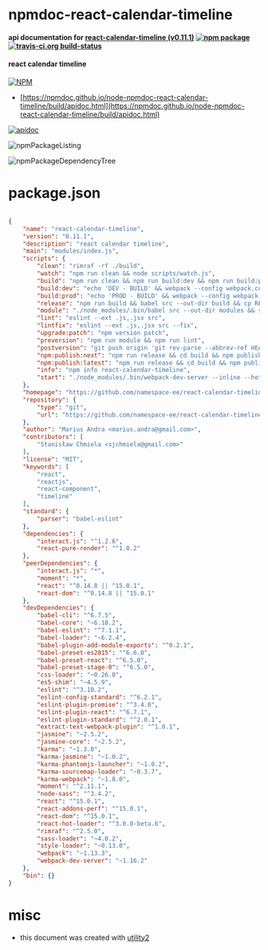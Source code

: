 # npmdoc-react-calendar-timeline

#### api documentation for  [react-calendar-timeline (v0.11.1)](https://github.com/namespace-ee/react-calendar-timeline)  [![npm package](https://img.shields.io/npm/v/npmdoc-react-calendar-timeline.svg?style=flat-square)](https://www.npmjs.org/package/npmdoc-react-calendar-timeline) [![travis-ci.org build-status](https://api.travis-ci.org/npmdoc/node-npmdoc-react-calendar-timeline.svg)](https://travis-ci.org/npmdoc/node-npmdoc-react-calendar-timeline)

#### react calendar timeline

[![NPM](https://nodei.co/npm/react-calendar-timeline.png?downloads=true&downloadRank=true&stars=true)](https://www.npmjs.com/package/react-calendar-timeline)

- [https://npmdoc.github.io/node-npmdoc-react-calendar-timeline/build/apidoc.html](https://npmdoc.github.io/node-npmdoc-react-calendar-timeline/build/apidoc.html)

[![apidoc](https://npmdoc.github.io/node-npmdoc-react-calendar-timeline/build/screenCapture.buildCi.browser.%252Ftmp%252Fbuild%252Fapidoc.html.png)](https://npmdoc.github.io/node-npmdoc-react-calendar-timeline/build/apidoc.html)

![npmPackageListing](https://npmdoc.github.io/node-npmdoc-react-calendar-timeline/build/screenCapture.npmPackageListing.svg)

![npmPackageDependencyTree](https://npmdoc.github.io/node-npmdoc-react-calendar-timeline/build/screenCapture.npmPackageDependencyTree.svg)



# package.json

```json

{
    "name": "react-calendar-timeline",
    "version": "0.11.1",
    "description": "react calendar timeline",
    "main": "modules/index.js",
    "scripts": {
        "clean": "rimraf -rf ./build",
        "watch": "npm run clean && node scripts/watch.js",
        "build": "npm run clean && npm run build:dev && npm run build:prod",
        "build:dev": "echo 'DEV - BUILD' && webpack --config webpack.config.js",
        "build:prod": "echo 'PROD - BUILD' && webpack --config webpack.config.prod.js",
        "release": "npm run build && babel src --out-dir build && cp README.md build/ && node scripts/release.js",
        "module": "./node_modules/.bin/babel src --out-dir modules && sass src/lib/Timeline.scss:modules/lib/Timeline.css && sed -i '.bak' 's/Timeline\\.scss/Timeline\\.css/g' modules/lib/Timeline.js && rm modules/lib/Timeline.js.bak",
        "lint": "eslint --ext .js,.jsx src",
        "lintfix": "eslint --ext .js,.jsx src --fix",
        "upgrade:patch": "npm version patch",
        "preversion": "npm run module && npm run lint",
        "postversion": "git push origin 'git rev-parse --abbrev-ref HEAD' && git push origin 'git describe'",
        "npm:publish:next": "npm run release && cd build && npm publish --tag next",
        "npm:publish:latest": "npm run release && cd build && npm publish",
        "info": "npm info react-calendar-timeline",
        "start": "./node_modules/.bin/webpack-dev-server --inline --hot --host 0.0.0.0"
    },
    "homepage": "https://github.com/namespace-ee/react-calendar-timeline",
    "repository": {
        "type": "git",
        "url": "https://github.com/namespace-ee/react-calendar-timeline.git"
    },
    "author": "Marius Andra <marius.andra@gmail.com>",
    "contributors": [
        "Stanisław Chmiela <sjchmiela@gmail.com>"
    ],
    "license": "MIT",
    "keywords": [
        "react",
        "reactjs",
        "react-component",
        "timeline"
    ],
    "standard": {
        "parser": "babel-eslint"
    },
    "dependencies": {
        "interact.js": "^1.2.6",
        "react-pure-render": "^1.0.2"
    },
    "peerDependencies": {
        "interact.js": "*",
        "moment": "*",
        "react": "^0.14.8 || ^15.0.1",
        "react-dom": "^0.14.8 || ^15.0.1"
    },
    "devDependencies": {
        "babel-cli": "^6.7.5",
        "babel-core": "~6.18.2",
        "babel-eslint": "^7.1.1",
        "babel-loader": "~6.2.4",
        "babel-plugin-add-module-exports": "^0.2.1",
        "babel-preset-es2015": "^6.6.0",
        "babel-preset-react": "^6.5.0",
        "babel-preset-stage-0": "^6.5.0",
        "css-loader": "~0.26.0",
        "es5-shim": "~4.5.9",
        "eslint": "^3.10.2",
        "eslint-config-standard": "^6.2.1",
        "eslint-plugin-promise": "^3.4.0",
        "eslint-plugin-react": "^6.7.1",
        "eslint-plugin-standard": "^2.0.1",
        "extract-text-webpack-plugin": "^1.0.1",
        "jasmine": "~2.5.2",
        "jasmine-core": "~2.5.2",
        "karma": "~1.3.0",
        "karma-jasmine": "~1.0.2",
        "karma-phantomjs-launcher": "~1.0.2",
        "karma-sourcemap-loader": "~0.3.7",
        "karma-webpack": "~1.8.0",
        "moment": "^2.11.1",
        "node-sass": "^3.4.2",
        "react": "^15.0.1",
        "react-addons-perf": "^15.0.1",
        "react-dom": "^15.0.1",
        "react-hot-loader": "^3.0.0-beta.6",
        "rimraf": "^2.5.0",
        "sass-loader": "~4.0.2",
        "style-loader": "~0.13.0",
        "webpack": "~1.13.3",
        "webpack-dev-server": "~1.16.2"
    },
    "bin": {}
}
```



# misc
- this document was created with [utility2](https://github.com/kaizhu256/node-utility2)
